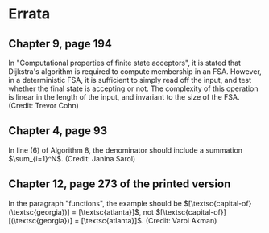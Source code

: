 # Errata

## Chapter 9, page 194

In "Computational properties of finite state acceptors", it is stated that Dijkstra's algorithm is required to compute membership in an FSA. However, in a deterministic FSA, it is sufficient to simply read off the input, and test whether the final state is accepting or not. The complexity of this operation is linear in the length of the input, and invariant to the size of the FSA. (Credit: Trevor Cohn)

## Chapter 4, page 93

In line (6) of Algorithm 8, the denominator should include a summation $\sum_{i=1}^N$. (Credit: Janina Sarol)

## Chapter 12, page 273 of the printed version

In the paragraph "functions", the example should be $[\textsc{capital-of}(\textsc{georgia})] = [\textsc{atlanta}]$, not $[\textsc{capital-of}][(\textsc{georgia})] = [\textsc{atlanta}]$. (Credit: Varol Akman)
